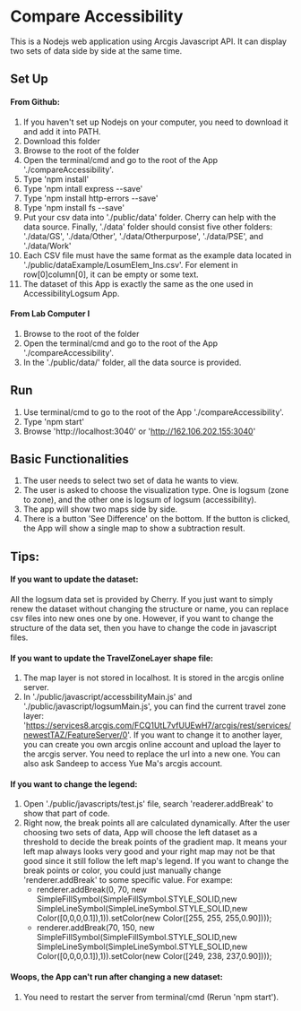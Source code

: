 # Compare Accessibility
This is a Nodejs web application using Arcgis Javascript API. It can display two sets of data side by side at the same time.
## Set Up
#### From Github:
1. If you haven't set up Nodejs on your computer, you need to download it and add it into PATH.
2. Download this folder
3. Browse to the root of the folder
4. Open the terminal/cmd and go to the root of the App './compareAccessibility'. 
5. Type 'npm install'
6. Type 'npm intall express --save'
7. Type 'npm install http-errors --save'
8. Type 'npm install fs --save'
9. Put your csv data into './public/data' folder. Cherry can help with the data source. Finally, './data' folder should consist five other folders: './data/GS', './data/Other', './data/Otherpurpose', './data/PSE', and './data/Work'
10. Each CSV file must have the same format as the example data located in './public/dataExample/LosumElem_Ins.csv'. For element in row[0]column[0], it can be empty or some text.
11. The dataset of this App is exactly the same as the one used in AccessibilityLogsum App. 
#### From Lab Computer I
1. Browse to the root of the folder
2. Open the terminal/cmd and go to the root of the App './compareAccessibility'. 
3. In the './public/data/' folder, all the data source is provided.

## Run
1. Use terminal/cmd to go to the root of the App './compareAccessibility'. 
2. Type 'npm start'
2. Browse 'http://localhost:3040' or 'http://162.106.202.155:3040'

## Basic Functionalities
1. The user needs to select two set of data he wants to view.
2. The user is asked to choose the visualization type. One is logsum (zone to zone), and the other one is logsum of logsum (accessibility).
3. The app will show two maps side by side.
4. There is a button 'See Difference' on the bottom. If the button is clicked, the App will show a single map to show a subtraction result.

## Tips:
#### If you want to update the dataset:
All the logsum data set is provided by Cherry. If you just want to simply renew the dataset without changing the structure or name, you can replace csv files into new ones one by one. However, if you want to change the structure of the data set, then you have to change the code in javascript files.
#### If you want to update the TravelZoneLayer shape file:
 1. The map layer is not stored in localhost. It is stored in the arcgis online server.
 2. In './public/javascript/accessbilityMain.js' and './public/javascript/logsumMain.js', you can find the current travel zone layer: 'https://services8.arcgis.com/FCQ1UtL7vfUUEwH7/arcgis/rest/services/newestTAZ/FeatureServer/0'. If you want to change it to another layer, you can create you own arcgis online account and upload the layer to the arcgis server. You need to replace the url into a new one. You can also ask Sandeep to access Yue Ma's arcgis account.
#### If you want to change the legend:
1. Open './public/javascripts/test.js' file, search 'readerer.addBreak' to show that part of code.
2. Right now, the break points all are calculated dynamically. After the user choosing two sets of data, App will choose the left dataset as a threshold to decide the break points of the gradient map. It means your left map always looks very good and your right map may not be that good since it still follow the left map's legend. If you want to change the break points or color, you could just manually change 'renderer.addBreak' to some specific value. 
      For exampe:
      * renderer.addBreak(0, 70, new SimpleFillSymbol(SimpleFillSymbol.STYLE_SOLID,new SimpleLineSymbol(SimpleLineSymbol.STYLE_SOLID,new Color([0,0,0,0.1]),1)).setColor(new Color([255, 255, 255,0.90])));
      * renderer.addBreak(70, 150, new SimpleFillSymbol(SimpleFillSymbol.STYLE_SOLID,new SimpleLineSymbol(SimpleLineSymbol.STYLE_SOLID,new Color([0,0,0,0.1]),1)).setColor(new Color([249, 238, 237,0.90])));      
#### Woops, the App can't run after changing a new dataset:
 1. You need to restart the server from terminal/cmd (Rerun 'npm start').

